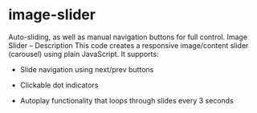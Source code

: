 # image-slider
Auto-sliding, as well as manual navigation buttons for full control. Image Slider – Description
This code creates a responsive image/content slider (carousel) using plain JavaScript. It supports:

* Slide navigation using next/prev buttons

* Clickable dot indicators

* Autoplay functionality that loops through slides every 3 seconds
